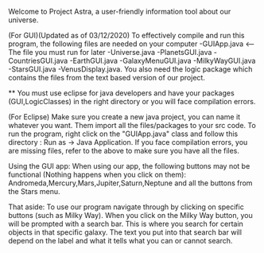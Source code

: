 Welcome to Project Astra, a user-friendly information tool about our universe.

(For GUI)(Updated as of 03/12/2020) To effectively compile and run this program, the following files are needed on your computer -GUIApp.java <-- The file you must run for later -Universe.java -PlanetsGUI.java -CountriesGUI.java -EarthGUI.java -GalaxyMenuGUI.java -MilkyWayGUI.java -StarsGUI.java -VenusDisplay.java. You also need the logic package which contains the files from the text based version of our project. 

** You must use eclipse for java developers and have your packages (GUI,LogicClasses) in the right directory or you will face compilation errors.

(For Eclipse)
Make sure you create a new java project, you can name it whatever you want. Them import all the files/packages to your src code.
To run the program, right click on the "GUIApp.java" class and follow this directory : Run as -> Java Application. If you face compilation errors, you are missing files, refer to the above to make sure you have all the files.



Using the GUI app:
      When using our app, the following buttons may not be functional (Nothing happens when you click on them): 
       Andromeda,Mercury,Mars,Jupiter,Saturn,Neptune and all the buttons from the Stars menu.
       
  That aside: To use our program navigate through by clicking on specific buttons (such as Milky Way).
  When you click on the Milky Way button, you will be prompted with a search bar. This is where you search for certain objects in that specific galaxy. The text you put into that search bar will depend on the label and what it tells what you can or cannot search. 
       





